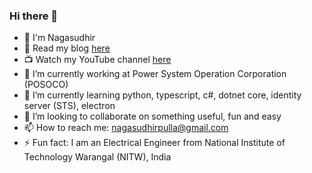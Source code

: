 ### Hi there 👋

- 🔭 I'm Nagasudhir
- 📰 Read my blog [here](https://nagasudhir.blogspot.com/2020/04/taming-python-table-of-contents.html)
- 📺 Watch my YouTube channel [here](https://www.youtube.com/channel/UC-n1jHvAn9BZGFM99GwsQTg/)
- 🔭 I’m currently working at Power System Operation Corporation (POSOCO)
- 🌱 I’m currently learning python, typescript, c#, dotnet core, identity server (STS), electron
- 👯 I’m looking to collaborate on something useful, fun and easy
- 📫 How to reach me: nagasudhirpulla@gmail.com
- ⚡ Fun fact: I am an Electrical Engineer from National Institute of Technology Warangal (NITW), India
